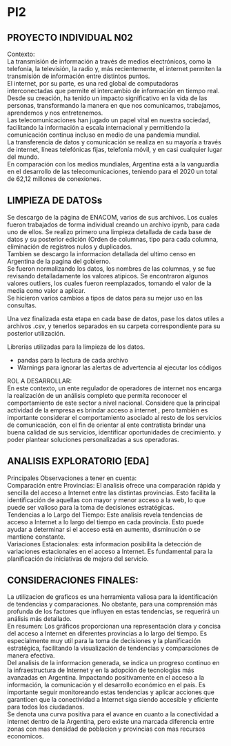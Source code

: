 # PI2
<h2>PROYECTO INDIVIDUAL N02 </h2>
Contexto:<br>
La transmisión de información a través de medios electrónicos, como la telefonía, la televisión, la radio y, más recientemente, el internet permiten la transmisión de información entre distintos puntos.<br>
El internet, por su parte, es una red global de computadoras interconectadas que permite el intercambio de información en tiempo real.
Desde su creación, ha tenido un impacto significativo en la vida de las personas, transformando la manera en que nos comunicamos, trabajamos, aprendemos y nos entretenemos.<br>
Las telecomunicaciones han jugado un papel vital en nuestra sociedad, facilitando la información a escala internacional y permitiendo la comunicación continua incluso en medio de una pandemia mundial.<br>
La transferencia de datos y comunicación se realiza en su mayoría a través de internet, líneas telefónicas fijas, telefonía móvil, y en casi cualquier lugar del mundo.<br>
En comparación con los medios mundiales, Argentina está a la vanguardia en el desarrollo de las telecomunicaciones, teniendo para el 2020 un total de 62,12 millones de conexiones.<br>
<h2>LIMPIEZA DE DATOSs</h2>
Se descargo de la página de ENACOM, varios de sus archivos. Los cuales fueron trabajados de forma individual creando un archivo ipynb, para cada uno de ellos. Se realizo primero una limpieza detallada de cada base de datos y su posterior edición (Orden de columnas, tipo para cada columna, eliminación de registros nulos y  duplicados.<br>
Tambien se descargo la informacion detallada del ultimo censo en Argentina de la pagina del gobierno.<br>
Se fueron normalizando los datos, los nombres de las columnas, y se fue revisando detalladamente los valores atipicos. Se encontraron algunos valores outliers, los cuales fueron reemplazados, tomando el valor de la media como valor a aplicar.<br>
Se hicieron varios cambios a tipos de datos para su mejor uso en las consultas.<br>

Una vez finalizada esta etapa en cada base de datos, pase los datos utiles a archivos .csv, y tenerlos separados en su carpeta correspondiente para su posterior utilización.<br>

Librerías utilizadas para la limpieza de los datos.<br>
-	pandas para la lectura de cada archivo 
-	Warnings para ignorar las alertas de advertencia al ejecutar los códigos


ROL A DESARROLLAR:<br>
En este contexto, un ente regulador de operadores de internet nos encarga la realización de un análisis completo que permita reconocer el comportamiento de este sector a nivel nacional. Considere que la principal actividad de la empresa es brindar acceso a internet , pero también es importante considerar el comportamiento asociado al resto de los servicios de comunicación, con el fin de orientar al ente contratista brindar una buena calidad de sus servicios, identificar oportunidades de crecimiento. y poder plantear soluciones personalizadas a sus operadoras.<br>

<h2>ANALISIS EXPLORATORIO [EDA]</h2>
Principales Observaciones a tener en cuenta:<br>
Comparación entre Provincias: El analisis  ofrece una comparación rápida y sencilla del acceso a Internet entre las distintas provincias. Esto facilita la identificación de aquellas con mayor y menor acceso a la web, lo que puede ser valioso para la toma de decisiones estratégicas.<br>
Tendencias a lo Largo del Tiempo: Este analisis revela tendencias de acceso a Internet a lo largo del tiempo en cada provincia. Esto puede ayudar a determinar si el acceso está en aumento, disminución o se mantiene constante.<br>
Variaciones Estacionales: esta informacion posibilita la detección de variaciones estacionales en el acceso a Internet. Es fundamental para la planificación de iniciativas de mejora del servicio.<br>

<h2>CONSIDERACIONES FINALES:</h2>
La utilizacion de graficos es una herramienta valiosa para la identificación de tendencias y comparaciones. No obstante, para una comprensión más profunda de los factores que influyen en estas tendencias, se requerirá un análisis más detallado. <br>
En resumen: Los gráficos proporcionan una representación clara y concisa del acceso a Internet en diferentes provincias a lo largo del tiempo. Es especialmente muy util para la toma de decisiones y la planificación estratégica, facilitando la visualización de tendencias y comparaciones de manera efectiva.<br>
Del analisis de la informacion generada, se indica un progreso continuo en la infraestructura de Internet y en la adopción de tecnologías más avanzadas en Argentina. Impactando positivamente en el acceso a la información, la comunicación y el desarrollo económico en el país. Es importante seguir monitoreando estas tendencias y aplicar acciones que garanticen que la conectividad a Internet siga siendo accesible y eficiente para todos los ciudadanos.<br>
Se denota una curva positiva para el avance en cuanto a la conectividad a internet dentro de la Argentina, pero existe una marcada diferencia entre zonas con mas densidad de poblacion y provincias con mas recursos economicos.<br>
